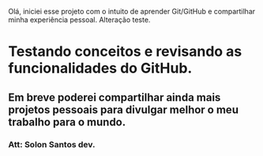 Olá, iniciei esse projeto com o intuito de aprender Git/GitHub e compartilhar minha experiência pessoal.
Alteração teste.

# Testando conceitos e revisando as funcionalidades do GitHub.
## Em breve poderei compartilhar ainda mais projetos pessoais para divulgar melhor o meu trabalho para o mundo.

### Att: Solon Santos dev.
